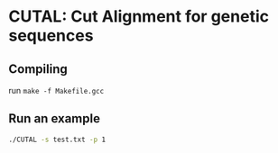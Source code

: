 # CUTAL: Cut Alignment for genetic sequences

## Compiling

run `make -f Makefile.gcc`


## Run an example

```sh
./CUTAL -s test.txt -p 1
```
